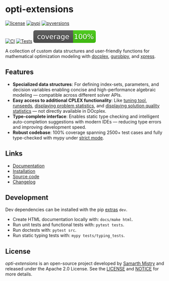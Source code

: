 # opti-extensions

[![license](https://img.shields.io/pypi/l/opti-extensions)](https://github.com/samarthmistry/opti-extensions/blob/main/LICENSE)
[![pypi](https://img.shields.io/pypi/v/opti-extensions)](https://pypi.python.org/pypi/opti-extensions)
[![pyversions](https://img.shields.io/pypi/pyversions/opti-extensions)](https://pypi.python.org/pypi/opti-extensions)

[![CI](https://github.com/samarthmistry/opti-extensions/actions/workflows/ci.yaml/badge.svg)](https://github.com/samarthmistry/opti-extensions/blob/main/.github/workflows/ci.yaml)
[![Tests](https://github.com/samarthmistry/opti-extensions/actions/workflows/tests.yaml/badge.svg)](https://github.com/samarthmistry/opti-extensions/blob/main/.github/workflows/tests.yaml)
[![Coverage](https://raw.githubusercontent.com/samarthmistry/opti-extensions/main/coverage.svg)](https://github.com/samarthmistry/opti-extensions/tree/main/tests/unit_tests)

A collection of custom data structures and user-friendly functions for mathematical optimization modeling with [docplex](https://ibmdecisionoptimization.github.io/docplex-doc), [gurobipy](https://docs.gurobi.com/projects/optimizer/en/current/reference/python.html), and [xpress](https://www.fico.com/fico-xpress-optimization/docs/latest/solver/optimizer/python/HTML).

Features
--------

* **Specialized data structures**: For defining index-sets, parameters, and decision variables enabling concise and high-performance algebraic modeling — compatible across different solver APIs.
* **Easy access to additional CPLEX functionality**: Like [tuning tool](https://www.ibm.com/docs/en/icos/latest?topic=programmingconsiderations-tuning-tool), [runseeds](https://www.ibm.com/docs/en/icos/latest?topic=cplex-evaluating-variability), [displaying problem statistics](https://www.ibm.com/docs/en/icos/latest?topic=problem-displaying-statistics), and [displaying solution quality statistics](https://www.ibm.com/docs/en/icos/latest?topic=cplex-evaluating-solution-quality) — not directly available in DOcplex.
* **Type-complete interface**: Enables static type checking and intelligent auto-completion suggestions with modern IDEs — reducing type errors and improving development speed.
* **Robust codebase**: 100% coverage spanning 2500+ test cases and fully type-checked with mypy under [strict mode](https://mypy.readthedocs.io/en/stable/getting_started.html#strict-mode-and-configuration).

Links
-----

* [Documentation](https://opti-extensions.readthedocs.io/en/stable)
* [Installation](https://opti-extensions.readthedocs.io/en/stable/installation/index.html)
* [Source code](https://github.com/samarthmistry/opti-extensions)
* [Changelog](https://github.com/samarthmistry/opti-extensions/releases)

Development
-----------

Dev dependencies can be installed with the pip [extras](https://packaging.python.org/en/latest/tutorials/installing-packages/#installing-extras) `dev`.

* Create HTML documentation locally with: `docs/make html`.
* Run unit tests and functional tests with: `pytest tests`.
* Run doctests with: `pytest src`.
* Run static typing tests with: `mypy tests/typing_tests`.

License
-------

*opti-extensions* is an open-source project developed by [Samarth Mistry](https://www.linkedin.com/in/samarthmistry) and released under the Apache 2.0 License. See the [LICENSE](https://github.com/samarthmistry/opti-extensions/blob/main/LICENSE) and [NOTICE](https://github.com/samarthmistry/opti-extensions/blob/main/NOTICE) for more details.
